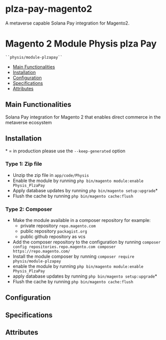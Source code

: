 # plza-pay-magento2
A metaverse capable Solana Pay integration for Magento2.


# Magento 2 Module Physis plza Pay

    ``physis/module-plzapay``

 - [Main Functionalities](#markdown-header-main-functionalities)
 - [Installation](#markdown-header-installation)
 - [Configuration](#markdown-header-configuration)
 - [Specifications](#markdown-header-specifications)
 - [Attributes](#markdown-header-attributes)


## Main Functionalities
Solana Pay integration for Magento 2 that enables direct commerce in the metaverse ecosystem

## Installation
\* = in production please use the `--keep-generated` option

### Type 1: Zip file

 - Unzip the zip file in `app/code/Physis`
 - Enable the module by running `php bin/magento module:enable Physis_PlzaPay`
 - Apply database updates by running `php bin/magento setup:upgrade`\*
 - Flush the cache by running `php bin/magento cache:flush`

### Type 2: Composer

 - Make the module available in a composer repository for example:
    - private repository `repo.magento.com`
    - public repository `packagist.org`
    - public github repository as vcs
 - Add the composer repository to the configuration by running `composer config repositories.repo.magento.com composer https://repo.magento.com/`
 - Install the module composer by running `composer require physis/module-plzapay`
 - enable the module by running `php bin/magento module:enable Physis_PlzaPay`
 - apply database updates by running `php bin/magento setup:upgrade`\*
 - Flush the cache by running `php bin/magento cache:flush`


## Configuration




## Specifications




## Attributes


